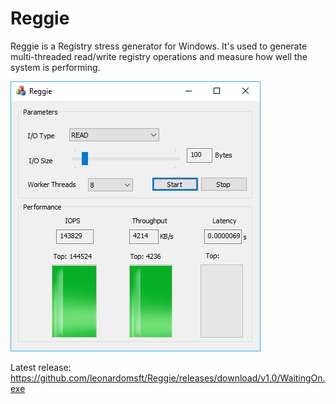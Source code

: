 # Reggie

Reggie is a Registry stress generator for Windows. It's used to generate multi-threaded read/write registry operations and measure how well the system is performing.

![Alt text](screenshots/img1.png?raw=true "Img1")

Latest release:
https://github.com/leonardomsft/Reggie/releases/download/v1.0/WaitingOn.exe
